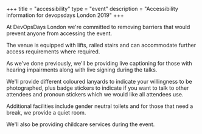 +++
title = "accessibility"
type = "event"
description = "Accessibility information for devopsdays London 2019"
+++

At DevOpsDays London we're committed to removing barriers that would prevent anyone from accessing the event. 

The venue is equipped with lifts, railed stairs and can accommodate further access requirements where required.

As we've done previously, we'll be providing live captioning for those with hearing impairments along with live signing during the talks. 

We'll provide different coloured lanyards to indicate your willingness to be photographed, plus badge stickers to indicate if you want to talk to other attendees and pronoun stickers which we would like all attendees use.

Additional facilities include gender neutral toilets and for those that need a break, we provide a quiet room.

We'll also be providing childcare services during the event.
